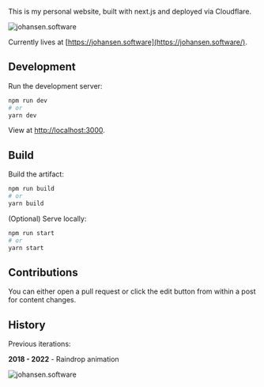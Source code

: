 This is my personal website, built with next.js and deployed via Cloudflare.

![johansen.software](https://user-images.githubusercontent.com/6005261/190838678-90c4eb20-22c6-46ef-9362-025254fb495d.png)

Currently lives at [https://johansen.software](https://johansen.software/).

## Development

Run the development server:

```bash
npm run dev
# or
yarn dev
```

View at [http://localhost:3000](http://localhost:3000).

## Build

Build the artifact:

```bash
npm run build
# or
yarn build
```

(Optional) Serve locally:

```bash
npm run start
# or
yarn start
```

## Contributions

You can either open a pull request or click the edit button from within a post for content changes.

## History

Previous iterations:

**2018 - 2022** - Raindrop animation

![johansen.software](https://user-images.githubusercontent.com/6005261/190838634-52a04120-1437-46a2-b523-884e168e6e89.png)
